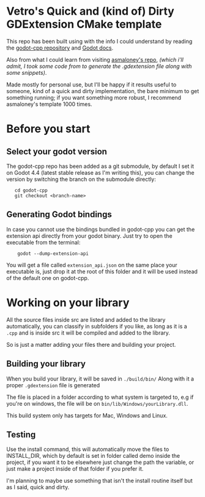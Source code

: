 # Vetro's Quick and (kind of) Dirty GDExtension CMake template

This repo has been built using with the info I could understand by reading the [godot-cpp repository](https://github.com/godotengine/godot-cpp) and [Godot docs](https://docs.godotengine.org/en/stable/tutorials/scripting/gdextension/gdextension_cpp_example.html).

Also from what I could learn from visiting [asmaloney's repo](https://github.com/asmaloney/GDExtensionTemplate), *(which i'll admit, I took some code from to generate the .gdextension file along with some snippets)*.

Made mostly for personal use, but I'll be happy if it results useful to someone, kind of a quick and dirty implementation, the bare minimum to get something running; if you want something more robust, I recommend asmaloney's template 1000 times.

# Before you start

## Select your godot version

The godot-cpp repo has been added as a git submodule, by default I set it on Godot 4.4 (latest stable release as I'm writing this), you can change the version by switching the branch on the submodule directly:

```
   cd godot-cpp 
   git checkout <branch-name>
```

## Generating Godot bindings

In case you cannot use the bindings bundled in godot-cpp you can get the extension api directly from your godot binary. Just try to open the executable from the terminal:

```
    godot --dump-extension-api
```

You will get a file called `extension_api.json` on the same place your executable is, just drop it at the root of this folder and it will be used instead of the default one on godot-cpp.


# Working on your library

All the source files inside src are listed and added to the library automatically, you can classify in subfolders if you like, as long as it is a `.cpp` and is inside src it will be compiled and added to the library.

So is just a matter adding your files there and building your project.

## Building your library

When you build your library, it will be saved in `./build/bin/`
Along with it a proper `.gdextension` file is generated

The file is placed in a folder according to what system is targeted to, e.g if you're on windows, the file will be on `bin/lib/Windows/yourLibrary.dll`. 

This build system only has targets for Mac, Windows and Linux.

## Testing

Use the install command, this will automatically move the files to INSTALL_DIR, which by default is set in folder called demo inside the project, if you want it to be elsewhere just change the path the variable, or just make a project inside of that folder if you prefer it.

I'm planning to maybe use something that isn't the install routine itself but as I said, quick and dirty.
